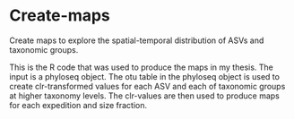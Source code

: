 # Create-maps
Create maps to explore the spatial-temporal distribution of ASVs and taxonomic groups. 

This is the R code that was used to produce the maps in my thesis. The input is a phyloseq object. The otu table in the phyloseq object is used to create clr-transformed values for each ASV and each of taxonomic groups at higher taxonomy levels. The clr-values are then used to produce maps for each expedition and size fraction. 
